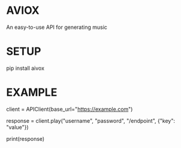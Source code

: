 # AVIOX

An easy-to-use API for generating music

# SETUP

pip install aivox

# EXAMPLE

client = APIClient(base_url="https://example.com")

response = client.play("username", "password", "/endpoint", {"key": "value"})

print(response)
